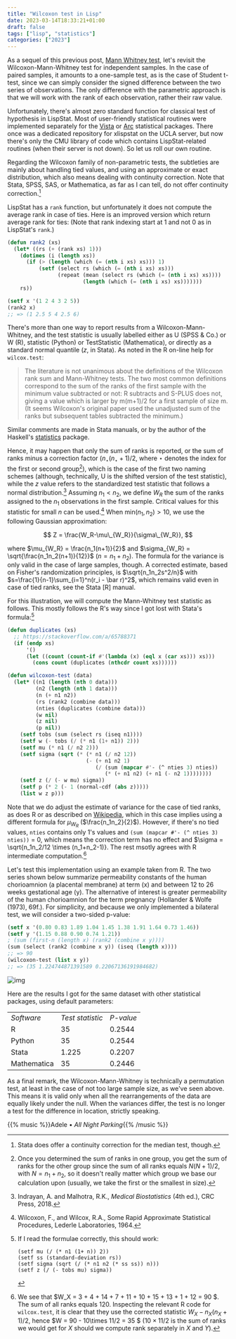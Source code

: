 ```yaml
---
title: "Wilcoxon test in Lisp"
date: 2023-03-14T18:33:21+01:00
draft: false
tags: ["lisp", "statistics"]
categories: ["2023"]
---
```


As a sequel of this previous post, [Mann Whitney test](/post/mann-whitney/), let's revisit the Wilcoxon-Mann-Whitney test for independent samples. In the case of paired samples, it amounts to a one-sample test, as is the case of Student t-test, since we can simply consider the signed difference between the two series of observations. The only difference with the parametric approach is that we will work with the rank of each observation, rather their raw value.

Unfortunately, there's almost zero standard function for classical test of hypothesis in LispStat. Most of user-friendly statistical routines were implemented separately for the [Vista](https://www.visualstats.org/) or [Arc](https://www.stat.umn.edu/arc/) statistical packages. There once was a dedicated repository for xlispstat on the UCLA server, but now there's only the CMU library of code which contains LispStat-related routines (when their server is not down). So let us roll our own routine.

Regarding the Wilcoxon family of non-parametric tests, the subtleties are mainly about handling tied values, and using an approximate or exact distribution, which also means dealing with continuity correction. Note that Stata, SPSS, SAS, or Mathematica, as far as I can tell, do not offer continuity correction.[^1]

LispStat has a `rank` function, but unfortunately it does not compute the average rank in case of ties. Here is an improved version which return average rank for ties: (Note that rank indexing start at 1 and not 0 as in LispStat's `rank`.)

```lisp
(defun rank2 (xs)
  (let* ((rs (+ (rank xs) 1)))
    (dotimes (i (length xs))
      (if (> (length (which (= (nth i xs) xs))) 1)
          (setf (select rs (which (= (nth i xs) xs)))
                (repeat (mean (select rs (which (= (nth i xs) xs))))
                        (length (which (= (nth i xs) xs)))))))
    rs))

(setf x '(1 2 4 3 2 5))
(rank2 x)
;; => (1 2.5 5 4 2.5 6)
```

There's more than one way to report results from a Wilcoxon-Mann-Whitney, and the test statistic is usually labelled either as U (SPSS & Co.) or W (R), statistic (Python) or TestStatistic (Mathematica), or directly as a standard normal quantile ($z$, in Stata). As noted in the R on-line help for `wilcox.test`:

> The literature is not unanimous about the definitions of the Wilcoxon rank sum and Mann-Whitney tests. The two most common definitions correspond to the sum of the ranks of the first sample with the minimum value subtracted or not: R subtracts and S-PLUS does not, giving a value which is larger by m(m+1)/2 for a first sample of size m. (It seems Wilcoxon's original paper used the unadjusted sum of the ranks but subsequent tables subtracted the minimum.)

Similar comments are made in Stata manuals, or by the author of the Haskell's [statistics](https://hackage.haskell.org/package/statistics) package.

Hence, it may happen that only the sum of ranks is reported, or the sum of ranks minus a correction factor ($n_{\star}(n_{\star}+1)/2$, where $\star$ denotes the index for the first or second group[^2]), which is the case of the first two naming schemes (although, technically, U is the shifted version of the test statistic), while the $z$ value refers to the standardized test statistic that follows a normal distribution.[^3] Assuming $n_1 < n_2$, we define $W_R$ the sum of the ranks assigned to the $n_1$ observations in the first sample. Critical values for this statistic for small $n$ can be used.[^4] When $\text{min}(n_1, n_2) > 10$, we use the following Gaussian approximation:

$$ Z = \frac{W_R-\mu\_{W_R}}{\sigma\_{W_R}}, $$

where $\mu_{W_R} = \frac{n_1(n+1)}{2}$ and $\sigma_{W_R} = \sqrt{\frac{n_1n_2(n+1)}{12}}$ ($n = n_1+n_2$). The formula for the variance is only valid in the case of large samples, though. A corrected estimate, based on Fisher's randomization principles, is $\sqrt{n_1n_2s^2/n}$ with $s=\frac{1}{n-1}\sum_{i=1}^n(r_i - \bar r)^2$, which remains valid even in case of tied ranks, see the Stata [R] manual.

For this illustration, we will compute the Mann-Whitney test statistic as follows. This mostly follows the R's way since I got lost with Stata's formula:[^5]

```lisp
(defun duplicates (xs)
  ;; https://stackoverflow.com/a/65788371
  (if (endp xs)
      '()
      (let ((count (count-if #'(lambda (x) (eql x (car xs))) xs)))
        (cons count (duplicates (nthcdr count xs))))))

(defun wilcoxon-test (data)
  (let* ((n1 (length (nth 0 data)))
         (n2 (length (nth 1 data)))
         (n (+ n1 n2))
         (rs (rank2 (combine data)))
         (nties (duplicates (combine data)))
         (w nil)
         (z nil)
         (p nil))
    (setf tobs (sum (select rs (iseq n1))))
    (setf w (- tobs (/ (* n1 (1+ n1)) 2)))
    (setf mu (* n1 (/ n2 2)))
    (setf sigma (sqrt (* (* n1 (/ n2 12))
                         (- (+ n1 n2 1)
                            (/ (sum (mapcar #'- (^ nties 3) nties))
                               (* (+ n1 n2) (+ n1 (- n2 1))))))))
    (setf z (/ (- w mu) sigma))
    (setf p (* 2 (- 1 (normal-cdf (abs z)))))
    (list w z p)))
```

Note that we do adjust the estimate of variance for the case of tied ranks, as does R or as described on [Wikipedia](https://en.wikipedia.org/wiki/Mann%E2%80%93Whitney_U_test#Normal_approximation_and_tie_correction), which in this case implies using a different formula for $\mu_{W_R}$ ($\frac{n_1n_2}{2}$). However, if there's no tied values, `nties` contains only 1's values and `(sum (mapcar #'- (^ nties 3) nties))` = 0, which means the correction term has no effect and $\sigma = \sqrt{n_1n_2/12 \times (n_1+n_2-1)}. The rest msotly agrees with R intermediate computation.[^7]

Let's test this implementation using an example taken from R. The two series shown below summarize permeability constants of the human chorioamnion (a placental membrane) at term (x) and between 12 to 26 weeks gestational age (y). The alternative of interest is greater permeability of the human chorioamnion for the term pregnancy (Hollander & Wolfe (1973), 69f.). For simplicity, and because we only implemented a bilateral test, we will consider a two-sided p-value:

```lisp
(setf x '(0.80 0.83 1.89 1.04 1.45 1.38 1.91 1.64 0.73 1.46))
(setf y '(1.15 0.88 0.90 0.74 1.21))
; (sum (first-n (length x) (rank2 (combine x y))))
(sum (select (rank2 (combine x y)) (iseq (length x))))
;; => 90
(wilcoxon-test (list x y))
;; => (35 1.224744871391589 0.22067136191984682)
```

![img](/img/fig-mann-whitney-hollander.png)

Here are the results I got for the same dataset with other statistical packages, using default parameters:

<small>
<table border="0">
<tbody>
<tr>
<td><em>Software</em></td>
<td><em>Test statistic</em></td>
<td><em>P-value</em></td>
</tr>
<tr><td>R</td><td>35</td><td>0.2544</td></tr>
<tr><td>Python</td><td>35</td><td>0.2544</td></tr>
<tr><td>Stata</td><td>1.225</td><td>0.2207</td></tr>
<tr><td>Mathematica</td><td>35</td><td>0.2446</td></tr>
</tbody>
</table>
</small>

As a final remark, the Wilcoxon-Mann-Whitney is technically a permutation test, at least in the case of not too large sample size, as we've seen above. This means it is valid only when all the rearrangements of the data are equally likely under the null. When the variances differ, the test is no longer a test for the difference in location, strictly speaking.

{{% music %}}Adele • _All Night Parking_{{% /music %}}

[^1]: Stata does offer a continuity correction for the median test, though.
[^2]: Once you determined the sum of ranks in one group, you get the sum of ranks for the other group since the sum of all ranks equals $N(N+1)/2$, with $N=n_1+n_2$, so it doesn't really matter which group we base our calculation upon (usually, we take the first or the smallest in size).
[^3]: Indrayan, A. and Malhotra, R.K., _Medical Biostatistics_ (4th ed.), CRC Press, 2018.
[^4]: Wilcoxon, F., and Wilcox, R.A., Some Rapid Approximate Statistical Procedures, Lederle Laboratories, 1964.
[^5]: If I read the formulae correctly, this should work:

        (setf mu (/ (* n1 (1+ n)) 2))
        (setf ss (standard-deviation rs))
        (setf sigma (sqrt (/ (* n1 n2 (* ss ss)) n)))
        (setf z (/ (- tobs mu) sigma))

[^6]: R code from `getAnywhere(wilcox.test.default)`:

        --8<--------
        r <- c(x - mu, y)
        r <- rank(if (is.finite(digits.rank))
            signif(r, digits.rank)
        else r)
        n.x <- as.double(length(x))
        n.y <- as.double(length(y))
        if (is.null(exact))
            exact <- (n.x < 50) && (n.y < 50)
        STATISTIC <- c(W = sum(r[seq_along(x)]) - n.x * (n.x +
            1)/2)
        -------->8--

[^7]: We see that $W_X = 3 + 4 + 14 + 7 + 11 + 10 + 15 + 13 + 1 + 12 = 90 $. The sum of all ranks equals 120. Inspecting the relevant R code for `wilcox.test`,[^6] it is clear that they use the corrected statistic $W_X - n_X(n_X+1)/2$, hence $W = 90 - 10\times 11/2 = 35 $ ($10\times 11/2$ is the sum of ranks we would get for $X$ should we compute rank separately in $X$ and $Y$).
